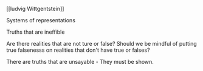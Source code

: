 [[ludvig Wittgentstein]]

Systems of representations 

Truths that are ineffible 

Are there realities that are not ture or false?
Should we be mindful of putting true falsenesss on realities that don't have true or falses? 

There are truths that are unsayable - They must be shown. 